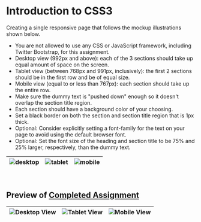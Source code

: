 # Introduction to CSS3
Creating a single responsive page that follows the mockup illustrations shown below.  
- You are not allowed to use any CSS or JavaScript framework, including Twitter Bootstrap, for this assignment.
- Desktop view (992px and above): each of the 3 sections should take up equal amount of space on the screen.
- Tablet view (between 768px and 991px, inclusively): the first 2 sections should be in the first row and be of equal size.
- Mobile view (equal to or less than 767px): each section should take up the entire row.
- Make sure the dummy text is "pushed down" enough so it doesn't overlap the section title region.
- Each section should have a background color of your choosing.
- Set a black border on both the section and section title region that is 1px thick.
- Optional: Consider explicitly setting a font-family for the text on your page to avoid using the default browser font.
- Optional: Set the font size of the heading and section title to be 75% and 25% larger, respectively, than the dummy text.
  
![desktop](https://github.com/user-attachments/assets/721dd1af-209e-4070-81fe-7a9812f350e6) |![tablet](https://github.com/user-attachments/assets/56ae2710-318c-40ca-8378-d630101080b9) |![mobile](https://github.com/user-attachments/assets/49e86a18-2996-4432-84e5-c199e807c288)
--- | --- | --- |  
<br/>
    
## Preview of [Completed Assignment](https://cailynp.github.io/HTML-CSS-and-Javascript/Module%202/)  

![Desktop View](https://github.com/user-attachments/assets/eef4f207-be10-4068-8749-ab688f1bcde4) |![Tablet View](https://github.com/user-attachments/assets/778a15ee-3711-44c9-8e96-fb5233802aac) |![Mobile View](https://github.com/user-attachments/assets/5f382ff6-d952-47f9-96c3-45c00796af65)
--- | --- | --- |  
